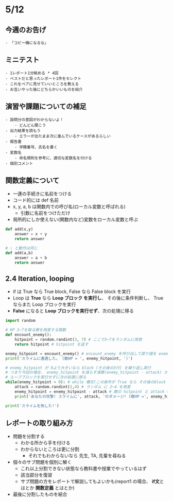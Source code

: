 # 5/12
## 今週のお告げ
    - 「コピー機になるな」

## ミニテスト
    - 1レポート1分眺める * 4回
    - ベストだと思ったレポート1件をセレクト
    - これをペアに見せていいところを教える
    - お互いやった後にどちらかいいものを紹介

## 演習や課題についての補足
    - 設問分の意図がわからないよ！
        - どんどん聞こう
    - 出力結果を読もう
        - エラーが出たまま次に進んでいるケースがあるらしい
    - 報告書
        - 学籍番号、氏名を書く
    - 変数名
        - 命名規則を参考に、適切な変数名を付ける
    - 個別コメント

## 関数定義について
- 一連の手続きに名前をつける
- コード的には def 名前
- x, y, a, b は関数内での呼び名(ローカル変数と呼ばれる)
    - 引数に名前をつけただけ
- 局所的にしか使えない(関数内など)変数をローカル変数と呼ぶ

``` python
def add(x,y)
    answer = x + y
    return answer

# ↑ と動作は同じ
def add(a,b)
    answer = a + b
    return answer
```

## 2.4 Iteration, looping
- if は True なら True block, False なら False block を実行
- Loop は **True** なら **Loop ブロック を実行し**、 その後に条件判断し、 True ならまた Loop ブロックを実行
- **False** になると **Loop ブロックを実行せず**、次の処理に移る

``` python
import random

# HP 3~7を取る敵を用意する関数
def encount_enemy(): 
    hitpoint = random.randint(3, 7) # ここで3~7をランダムに用意
    return hitpoint # hitpoint を返す

enemy_hitpoint = encount_enemy() # encount_enemy を呼び出して戻り値を enemy_hitpoint に代入
print('スライムに遭遇した。 (敵HP = ', enemy_hitpoint, ')')

# enemy_hitpoint が 0より大きいなら block (その後の3行) を繰り返し実行
# つまり今回の場合、 enemy_hitpoint を減らす演算(enemy_hitpoint - attack) があるためそれの結果が 0 より小さくなったら
# ループブロックを実行せずに次の処理に移る
while(enemy_hitpoint > 0): # while 構文(この条件が True なら その後のblock を繰り返す)
    attack = random.randint(2,4) # ランダム に 2~4 を用意
    enemy_hitpoint = enemy_hitpoint - attack # 敵の hitpoint と attack の差を取る
    print('あなたの攻撃! スライムに', attack, 'のダメージ! (敵HP =', enemy_hitpoint, ')')

print('スライムを倒した!')
```

## レポートの取り組み方
- 問題を分割する
    - わかる所から手を付ける
    - わからないところは更に分割
        - それでもわからないなら 先生, TA, 先輩を尋ねる
- 個々のサブ問題を個別に解く
    - これ以上分割できない状態なら教科書や授業でやっているはず
    - 該当部分を復習
    - サブ問題の方をレポートで解説してもよいかも(report1 の場合、 **if文**とはとか **関数定義** とはとか)
- 最後に分割したものを結合

